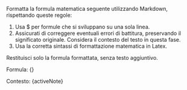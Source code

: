 Formatta la formula matematica seguente utilizzando Markdown, rispettando queste regole:

1. Usa $ per formule che si sviluppano su una sola linea.
2. Assicurati di correggere eventuali errori di battitura, preservando il significato originale. Considera il contesto del testo in questa fase.
3. Usa la corretta sintassi di formattazione matematica in Latex.

Restituisci solo la formula formattata, senza testo aggiuntivo.

Formula:
{}

Contesto:
{activeNote}